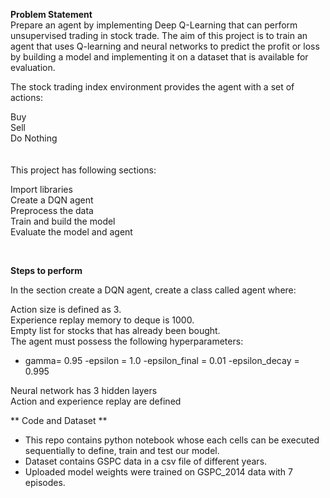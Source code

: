 **Problem Statement** <br>
Prepare an agent by implementing Deep Q-Learning that can perform unsupervised trading in stock trade. The aim of this project is to train an agent that uses Q-learning and neural networks to predict the profit or loss by building a model and implementing it on a dataset that is available for evaluation.

The stock trading index environment provides the agent with a set of actions:

Buy <br>
Sell <br>
Do Nothing <br>
<br>
<br>
This project has following sections:

Import libraries <br>
Create a DQN agent <br>
Preprocess the data <br>
Train and build the model <br>
Evaluate the model and agent <br>

<br>

**Steps to perform**

In the section create a DQN agent, create a class called agent where:

Action size is defined as 3. <br>
Experience replay memory to deque is 1000. <br>
Empty list for stocks that has already been bought. <br>
The agent must possess the following hyperparameters: <br>
- gamma= 0.95
-epsilon = 1.0
-epsilon_final = 0.01
-epsilon_decay = 0.995 <br>


Neural network has 3 hidden layers <br>
Action and experience replay are defined <br>

** Code and Dataset **
-   This repo contains python notebook whose each cells can be executed sequentially to define, train and test our model.
-   Dataset contains GSPC data in a csv file of different years.
-   Uploaded model weights were trained on GSPC_2014 data with 7 episodes.
